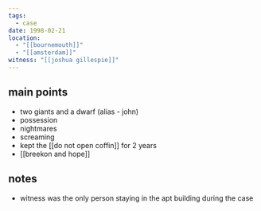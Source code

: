 ```yaml
---
tags:
  - case
date: 1998-02-21
location:
  - "[[bournemouth]]"
  - "[[amsterdam]]"
witness: "[[joshua gillespie]]"
---
```

## main points
- two giants and a dwarf (alias - john)
- possession
- nightmares
- screaming
- kept the [[do not open coffin]] for 2 years
- [[breekon and hope]]

## notes
- witness was the only person staying in the apt building during the case